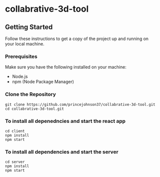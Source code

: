 # collabrative-3d-tool


## Getting Started

Follow these instructions to get a copy of the project up and running on your local machine.

### Prerequisites

Make sure you have the following installed on your machine:

- Node.js
- npm (Node Package Manager)

### Clone the Repository

```
git clone https://github.com/princejohnson37/collabrative-3d-tool.git
cd collabrative-3d-tool.git
```
### To install all depenedncies and start the react app
```
cd client
npm install
npm start
```
### To install all dependencies and start the server
```
cd server
npm install
npm start
```
